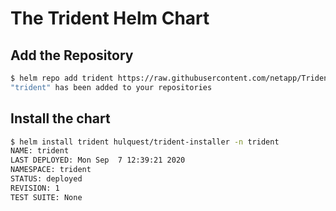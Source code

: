 # The Trident Helm Chart

## Add the Repository

```bash
$ helm repo add trident https://raw.githubusercontent.com/netapp/TridentInstaller/master/chart
"trident" has been added to your repositories
```

## Install the chart

```bash
$ helm install trident hulquest/trident-installer -n trident
NAME: trident
LAST DEPLOYED: Mon Sep  7 12:39:21 2020
NAMESPACE: trident
STATUS: deployed
REVISION: 1
TEST SUITE: None
```
